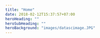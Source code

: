 ```yaml
---
title: "Home"
date: 2018-02-12T15:37:57+07:00
heroHeading: ""  
heroSubHeading: "" 
heroBackground: "images/datascimage.JPG"
---
```

